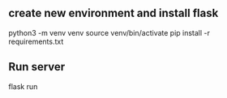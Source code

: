 ## create new environment and install flask 
python3 -m venv venv 
source venv/bin/activate 
pip install -r requirements.txt 

## Run server 
flask run 